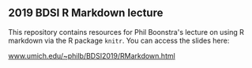 ## 2019 BDSI R Markdown lecture

This repository contains resources for Phil Boonstra's lecture on using R markdown
via the R package `knitr`. You can access the slides here:

www.umich.edu/~philb/BDSI2019/RMarkdown.html

